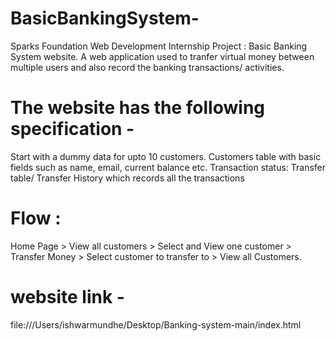 # BasicBankingSystem-
Sparks Foundation Web Development Internship Project : Basic Banking System website. A web application used to tranfer virtual money between multiple users and also record the banking transactions/ activities. 
# The website has the following specification - 
Start with a dummy data for upto 10 customers. Customers table with basic fields such as name, email, current balance etc. Transaction status: Transfer table/ Transfer History which records all the transactions

# Flow :
Home Page > View all customers > Select and View one customer > Transfer Money > Select customer to transfer to > View all Customers.

# website link  -

file:///Users/ishwarmundhe/Desktop/Banking-system-main/index.html
